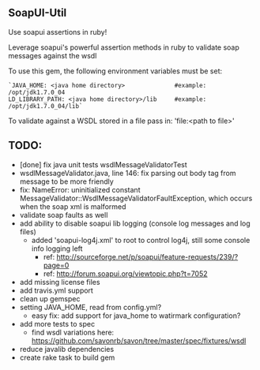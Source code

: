 SoapUI-Util
-----------

Use soapui assertions in ruby!

Leverage soapui's powerful assertion methods in ruby to validate soap messages against the wsdl

To use this gem, the following environment variables must be set:

    `JAVA_HOME: <java home directory>              #example: /opt/jdk1.7.0_04
    LD_LIBRARY_PATH: <java home directory>/lib     #example: /opt/jdk1.7.0_04/lib`

To validate against a WSDL stored in a file pass in: 'file:&lt;path to file&gt;'


TODO:
-------
  * [done] fix java unit tests wsdlMessageValidatorTest
  * wsdlMessageValidator.java, line 146: fix parsing out body tag from message to be more friendly
  * fix: NameError: uninitialized constant MessageValidator::WsdlMessageValidatorFaultException,
    which occurs when the soap xml is malformed
  * validate soap faults as well
  * add ability to disable soapui lib logging (console log messages and log files)
    * added 'soapui-log4j.xml' to root to control log4j, still some console info logging left
      * ref: http://sourceforge.net/p/soapui/feature-requests/239/?page=0
      * ref: http://forum.soapui.org/viewtopic.php?t=7052
  * add missing license files
  * add travis.yml support
  * clean up gemspec
  * setting JAVA_HOME, read from config.yml?
    * easy fix: add support for java_home to watirmark configuration?
  * add more tests to spec
    * find wsdl variations here: https://github.com/savonrb/savon/tree/master/spec/fixtures/wsdl
  * reduce javalib dependencies
  * create rake task to build gem
